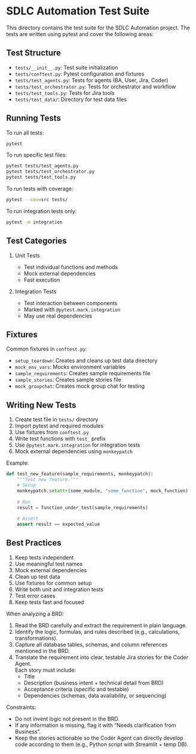 # SDLC Automation Test Suite

This directory contains the test suite for the SDLC Automation project. The tests are written using pytest and cover the following areas:

## Test Structure

- `tests/__init__.py`: Test suite initialization
- `tests/conftest.py`: Pytest configuration and fixtures
- `tests/test_agents.py`: Tests for agents (BA, User, Jira, Coder)
- `tests/test_orchestrator.py`: Tests for orchestrator and workflow
- `tests/test_tools.py`: Tests for Jira tools
- `tests/test_data/`: Directory for test data files

## Running Tests

To run all tests:
```bash
pytest
```

To run specific test files:
```bash
pytest tests/test_agents.py
pytest tests/test_orchestrator.py
pytest tests/test_tools.py
```

To run tests with coverage:
```bash
pytest --cov=src tests/
```

To run integration tests only:
```bash
pytest -m integration
```

## Test Categories

1. Unit Tests
   - Test individual functions and methods
   - Mock external dependencies
   - Fast execution

2. Integration Tests
   - Test interaction between components
   - Marked with `@pytest.mark.integration`
   - May use real dependencies

## Fixtures

Common fixtures in `conftest.py`:
- `setup_teardown`: Creates and cleans up test data directory
- `mock_env_vars`: Mocks environment variables
- `sample_requirements`: Creates sample requirements file
- `sample_stories`: Creates sample stories file
- `mock_groupchat`: Creates mock group chat for testing

## Writing New Tests

1. Create test file in `tests/` directory
2. Import pytest and required modules
3. Use fixtures from `conftest.py`
4. Write test functions with `test_` prefix
5. Use `@pytest.mark.integration` for integration tests
6. Mock external dependencies using `monkeypatch`

Example:
```python
def test_new_feature(sample_requirements, monkeypatch):
    """Test new feature."""
    # Setup
    monkeypatch.setattr(some_module, "some_function", mock_function)
    
    # Run
    result = function_under_test(sample_requirements)
    
    # Assert
    assert result == expected_value
```

## Best Practices

1. Keep tests independent
2. Use meaningful test names
3. Mock external dependencies
4. Clean up test data
5. Use fixtures for common setup
6. Write both unit and integration tests
7. Test error cases
8. Keep tests fast and focused


When analyzing a BRD:

1. Read the BRD carefully and extract the requirement in plain language.
2. Identify the logic, formulas, and rules described (e.g., calculations, transformations).
3. Capture all database tables, schemas, and column references mentioned in the BRD.
4. Translate the requirement into clear, testable Jira stories for the Coder Agent.  
   Each story must include:
   - Title
   - Description (business intent + technical detail from BRD)
   - Acceptance criteria (specific and testable)
   - Dependencies (schemas, data availability, or sequencing)

Constraints:
- Do not invent logic not present in the BRD.
- If any information is missing, flag it with “Needs clarification from Business”.
- Keep the stories actionable so the Coder Agent can directly develop code according to them (e.g., Python script with Streamlit + temp DB).


